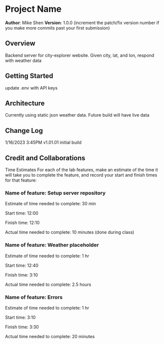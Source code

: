 # Project Name

**Author**: Mike Shen
**Version**: 1.0.0 (increment the patch/fix version number if you make more commits past your first submission)

## Overview

Backend server for city-explorer website. Given city, lat, and lon, respond with weather data

## Getting Started

update .env with API keys

## Architecture

Currently using static json weather data.
Future build will have live data

## Change Log

1/16/2023 3:45PM v1.01.01 initial build

## Credit and Collaborations

Time Estimates
For each of the lab features, make an estimate of the time it will take you to complete the feature, and record your start and finish times for that feature:

### Name of feature: Setup server repository

Estimate of time needed to complete: 30 min

Start time: 12:00

Finish time: 12:10

Actual time needed to complete: 10 minutes (done during class)

### Name of feature: Weather placeholder

Estimate of time needed to complete: 1 hr

Start time: 12:40

Finish time: 3:10

Actual time needed to complete: 2.5 hours

### Name of feature: Errors

Estimate of time needed to complete: 1 hr

Start time: 3:10

Finish time: 3:30

Actual time needed to complete: 20 minutes

